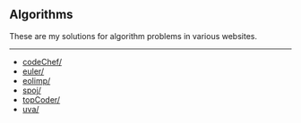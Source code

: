 ## Algorithms

These are my solutions for algorithm problems in various websites.
- - -

* [codeChef/](http://www.codechef.com/)
* [euler/](http://projecteuler.net/)
* [eolimp/](http://www.e-olimp.com/en/)
* [spoj/](http://www.spoj.pl/)
* [topCoder/](http://www.topcoder.com/)
* [uva/](http://uva.onlinejudge.org/) 